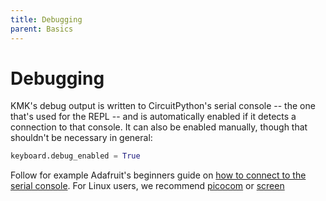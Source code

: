 ```yaml
---
title: Debugging
parent: Basics
---
```


# Debugging
KMK's debug output is written to CircuitPython's serial console -- the one that's
used for the REPL -- and is automatically enabled if it detects a connection to
that console.
It can also be enabled manually, though that shouldn't be necessary in
general:
```python
keyboard.debug_enabled = True
```

Follow for example Adafruit's beginners guide on [how to connect to the serial console](https://learn.adafruit.com/welcome-to-circuitpython/kattni-connecting-to-the-serial-console).
For Linux users, we recommend [picocom](https://github.com/npat-efault/picocom)
or [screen](https://www.gnu.org/software/screen/manual/screen.html)
